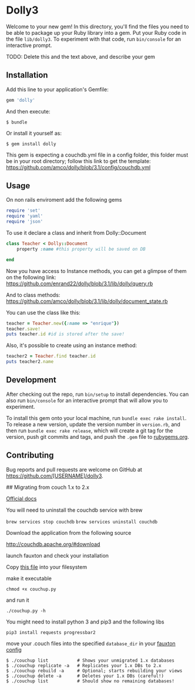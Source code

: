 # Dolly3

Welcome to your new gem! In this directory, you'll find the files you need to be able to package up your Ruby library into a gem. Put your Ruby code in the file `lib/dolly3`. To experiment with that code, run `bin/console` for an interactive prompt.

TODO: Delete this and the text above, and describe your gem

## Installation

Add this line to your application's Gemfile:

```ruby
gem 'dolly'
```

And then execute:

    $ bundle

Or install it yourself as:

    $ gem install dolly

This gem is expecting a couchdb.yml file in a config folder, this folder must be in your root directory; follow this link to get the template:
https://github.com/amco/dolly/blob/3.1/config/couchdb.yml

## Usage

On non rails enviroment add the following gems

```ruby
require 'set'
require 'yaml'
require 'json'
```

To use it declare a class and inherit from Dolly::Document

```ruby
class Teacher < Dolly::Document
    property :name #this property will be saved on DB

end
```

Now you have access to Instance methods, you can get a glimpse of them on the following link:
https://github.com/enrand22/dolly/blob/3.1/lib/dolly/query.rb

And to class methods:
https://github.com/amco/dolly/blob/3.1/lib/dolly/document_state.rb

You can use the class like this:

```ruby
teacher = Teacher.new({:name => "enrique"})
teacher.save!
puts teacher.id #id is stored after the save! 
```

Also, it's possible to create using an instance method:

```ruby
teacher2 = Teacher.find teacher.id
puts teacher2.name
```

## Development

After checking out the repo, run `bin/setup` to install dependencies. You can also run `bin/console` for an interactive prompt that will allow you to experiment.

To install this gem onto your local machine, run `bundle exec rake install`. To release a new version, update the version number in `version.rb`, and then run `bundle exec rake release`, which will create a git tag for the version, push git commits and tags, and push the `.gem` file to [rubygems.org](https://rubygems.org).

## Contributing

Bug reports and pull requests are welcome on GitHub at https://github.com/[USERNAME]/dolly3.


## Migrating from couch 1.x to 2.x

[Official docs](https://docs.couchdb.org/en/2.3.1/install/index.html)


You will need to uninstall the couchdb service with brew

`brew services stop couchdb`
`brew services uninstall couchdb`

Download the application from the following source

http://couchdb.apache.org/#download

launch fauxton and check your installation

Copy [this file](https://github.com/apache/couchdb/blob/master/rel/overlay/bin/couchup) into your filesystem


make it executable

`chmod +x couchup.py`

and run it

`./couchup.py -h`

You might need to install python 3 and pip3 and the following libs

`pip3 install requests progressbar2`

move your .couch files into the specified `database_dir` in your [fauxton config](http://127.0.0.1:5984/_utils/#_config/couchdb@localhost)


```
$ ./couchup list           # Shows your unmigrated 1.x databases
$ ./couchup replicate -a   # Replicates your 1.x DBs to 2.x
$ ./couchup rebuild -a     # Optional; starts rebuilding your views
$ ./couchup delete -a      # Deletes your 1.x DBs (careful!)
$ ./couchup list           # Should show no remaining databases!
```
